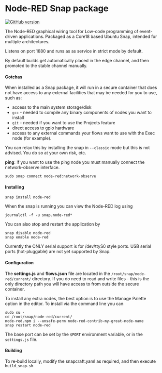 # Node-RED Snap package

[![GitHub version](https://badge.fury.io/gh/node-red%2Fnode-red.svg)](https://badge.fury.io/gh/node-red%2Fnode-red)

The Node-RED graphical wiring tool for Low-code programming of event-driven applications.
Packaged as a Core18 based Ubuntu Snap, intended for multiple architectures.

Listens on port 1880 and runs as as service in strict mode by default.

By default builds get automatically placed in the edge channel, and then promoted to the stable channel manually.

#### Gotchas

When installed as a Snap package, it will run in a secure container that does
not have access to any external facilities that may be needed for you to use, such as:

 - access to the main system storage/disk
 - `gcc` - needed to compile any binary components of nodes you want to install
 - `git` - needed if you want to use the Projects feature
 - direct access to gpio hardware
 - access to any external commands your flows want to use with the Exec node (for example).

You can relax this by installing the snap in `--classic` mode but this is not advised. 
You do so at your own risk, etc.

**ping**: If you want to use the ping node you must manually connect the network-observe interface.

    sudo snap connect node-red:network-observe


#### Installing

    snap install node-red

When the snap is running you can view the Node-RED log using

    journalctl -f -u snap.node-red*

You can also stop and restart the application by

    snap disable node-red
    snap enable node-red

Currently the ONLY serial support is for /dev/ttyS0 style ports.
USB serial ports (hot-pluggable) are not yet supported by Snap.


#### Configuration

The **settings.js** and **flows.json** file are located in the `/root/snap/node-red/current/` directory.
If you do need to read and write files - this is the only directory path you will have access to from outside
the secure container.

To install any extra nodes, the best option is to use the Manage Palette option in the editor.
To install via the command line you can

    sudo su -
    cd /root/snap/node-red/current/
    node-red.npm i --unsafe-perm node-red-contrib-my-great-node-name
    snap restart node-red

The base port can be set by the `$PORT` environment variable, or in the `settings.js` file.


#### Building

To re-build locally, modify the snapcraft.yaml as required, and then execute `build_snap.sh`
